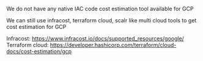 We do not have any native IAC code cost estimation tool available for GCP

We can still use infracost, terraform cloud, scalr like multi cloud tools to get cost estimation for GCP



Infracost: https://www.infracost.io/docs/supported_resources/google/
Terraform cloud: https://developer.hashicorp.com/terraform/cloud-docs/cost-estimation/gcp